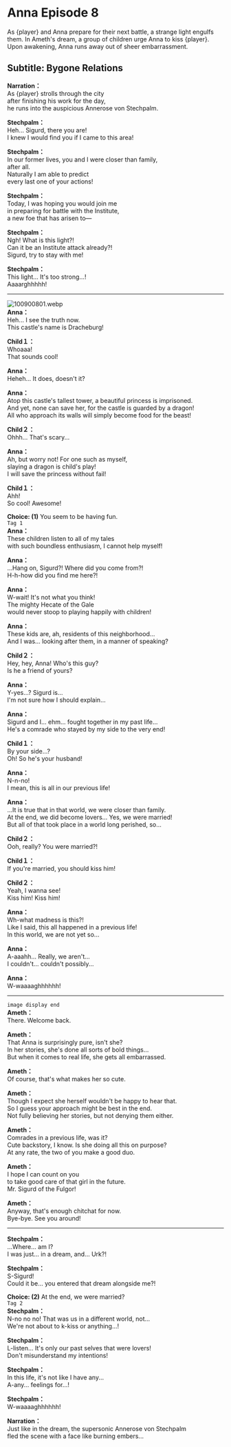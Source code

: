 # Anna Episode 8
As {player} and Anna prepare for their next battle, a strange light engulfs them. In Ameth's dream, a group of children urge Anna to kiss {player}. Upon awakening, Anna runs away out of sheer embarrassment.
  
## Subtitle: Bygone Relations
  
**Narration：**  
As {player} strolls through the city  
after finishing his work for the day,  
he runs into the auspicious Annerose von Stechpalm.  
  
**Stechpalm：**  
Heh... Sigurd, there you are!  
I knew I would find you if I came to this area!  
  
**Stechpalm：**  
In our former lives, you and I were closer than family,  
after all.  
 Naturally I am able to predict  
every last one of your actions!  
  
**Stechpalm：**  
Today, I was hoping you would join me  
in preparing for battle with the Institute,  
a new foe that has arisen to—  
  
**Stechpalm：**  
Ngh! What is this light?!  
Can it be an Institute attack already?!  
Sigurd, try to stay with me!  
  
**Stechpalm：**  
This light... It's too strong...!  
Aaaarghhhhh!  
  

---  
  
![100900801.webp](https://redive.estertion.win/card/story/100900801.webp)  
**Anna：**  
Heh... I see the truth now.  
This castle's name is Dracheburg!  
  
**Child１：**  
Whoaaa!  
That sounds cool!  
  
**Anna：**  
Heheh... It does, doesn't it?  
  
**Anna：**  
Atop this castle's tallest tower, a beautiful princess is imprisoned.  
And yet, none can save her, for the castle is guarded by a dragon!  
All who approach its walls will simply become food for the beast!  
  
**Child２：**  
Ohhh... That's scary...  
  
**Anna：**  
Ah, but worry not! For one such as myself,  
slaying a dragon is child's play!  
I will save the princess without fail!  
  
**Child１：**  
Ahh!  
So cool! Awesome!  
  
**Choice: (1)**  You seem to be having fun.  
`Tag 1`  
**Anna：**  
These children listen to all of my tales  
with such boundless enthusiasm, I cannot help myself!  
  
**Anna：**  
...Hang on, Sigurd?! Where did you come from?!  
H-h-how did you find me here?!  
  
**Anna：**  
W-wait! It's not what you think!  
The mighty Hecate of the Gale  
would never stoop to playing happily with children!  
  
**Anna：**  
These kids are, ah, residents of this neighborhood...  
And I was... looking after them, in a manner of speaking?  
  
**Child２：**  
Hey, hey, Anna! Who's this guy?  
Is he a friend of yours?  
  
**Anna：**  
Y-yes...? Sigurd is...  
I'm not sure how I should explain...  
  
**Anna：**  
Sigurd and I... ehm... fought together in my past life...  
He's a comrade who stayed by my side to the very end!  
  
**Child１：**  
By your side...?  
Oh! So he's your husband!  
  
**Anna：**  
N-n-no!  
I mean, this is all in our previous life!  
  
**Anna：**  
...It is true that in that world, we were closer than family.  
At the end, we did become lovers... Yes, we were married!  
But all of that took place in a world long perished, so...  
  
**Child２：**  
Ooh, really? You were married?!  
  
**Child１：**  
If you're married, you should kiss him!  
  
**Child２：**  
Yeah, I wanna see!  
Kiss him! Kiss him!  
  
**Anna：**  
Wh-what madness is this?!  
Like I said, this all happened in a previous life!  
In this world, we are not yet so...  
  
**Anna：**  
A-aaahh... Really, we aren't...  
I couldn't... couldn't possibly...  
  
**Anna：**  
W-waaaaghhhhhh!  
  

---  
  
`image display end`  
**Ameth：**  
There. Welcome back.  
  
**Ameth：**  
That Anna is surprisingly pure, isn't she?  
In her stories, she's done all sorts of bold things...  
But when it comes to real life, she gets all embarrassed.  
  
**Ameth：**  
Of course, that's what makes her so cute.  
  
**Ameth：**  
Though I expect she herself wouldn't be happy to hear that.  
So I guess your approach might be best in the end.  
Not fully believing her stories, but not denying them either.  
  
**Ameth：**  
Comrades in a previous life, was it?  
Cute backstory, I know. Is she doing all this on purpose?  
At any rate, the two of you make a good duo.  
  
**Ameth：**  
I hope I can count on you  
to take good care of that girl in the future.  
Mr. Sigurd of the Fulgor!  
  
**Ameth：**  
Anyway, that's enough chitchat for now.  
Bye-bye. See you around!  
  

---  
  
**Stechpalm：**  
...Where... am I?  
I was just... in a dream, and... Urk?!  
  
**Stechpalm：**  
S-Sigurd!  
Could it be... you entered that dream alongside me?!  
  
**Choice: (2)**  At the end, we were married?  
`Tag 2`  
**Stechpalm：**  
N-no no no! That was us in a different world, not...  
We're not about to k-kiss or anything...!  
  
**Stechpalm：**  
L-listen... It's only our past selves that were lovers!  
Don't misunderstand my intentions!  
  
**Stechpalm：**  
In this life, it's not like I have any...  
A-any... feelings for...!  
  
**Stechpalm：**  
W-waaaaghhhhhh!  
  
**Narration：**  
Just like in the dream, the supersonic Annerose von Stechpalm  
fled the scene with a face like burning embers...  

